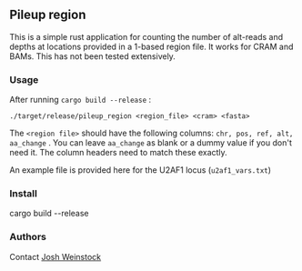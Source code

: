 ## Pileup region
This is a simple rust application for counting the number of alt-reads and depths at locations
provided in a 1-based region file. It works for CRAM and BAMs. This has not been tested extensively. 

### Usage

After running `cargo build --release` :

`./target/release/pileup_region <region_file> <cram> <fasta> `

The `<region file>` should have the following columns: `chr, pos, ref, alt, aa_change` . You 
can leave `aa_change` as blank or a dummy value if you don't need it. The column headers need to
match these exactly. 

An example file is provided here for the U2AF1 locus (`u2af1_vars.txt`) 

### Install
cargo build --release

### Authors
Contact [Josh Weinstock](https://github.com/weinstockj)


